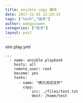 ```yaml
---
title: ansible copy 模块
date: 2017-12-01 11:23:33
tags: ["tech","技术"]
author: wangxiuwen
categories: ["技术"]
layout: post
---
```


vim play.yml

	---
	  - name: ansible playbook
		hosts: all
		remote_user: root
		become: yes
		tasks:
		  - name: "拷贝测试文件"
			copy:
				src: ./files/test.txt
				dest: /home/test